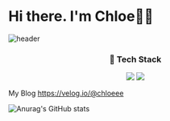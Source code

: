 # Hi there. I'm Chloe👩‍💻
![header](https://capsule-render.vercel.app/api?type=waving&color=auto&height=250&section=header&text=BoGyoengKim&fontSize=90)

<h3 align="center"> 🔮 Tech Stack</h3>
<p align="center">
<img src= "https://img.shields.io/badge/뱃지에쓸글씨-색상코드?style=flat-square&logo=쓰고싶은 아이콘이름&logoColor=white&link=너의링크"/>
<img src="https://img.shields.io/badge/HTML-E34F26?style=flat-square&logo=HTML5&logoColor=white"/>
</p>




My Blog
https://velog.io/@chloeee

![Anurag's GitHub stats](https://github-readme-stats.vercel.app/api?username=bokim1004&theme=cobalt&show_icons=true)

